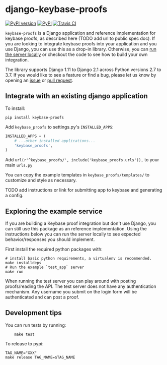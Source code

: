 # django-keybase-proofs

[![PyPI version](https://badge.fury.io/py/keybase-proofs.svg?maxAge=2592000)](https://badge.fury.io/py/keybase-proofs)
[![PyPI](https://img.shields.io/pypi/pyversions/keybase-proofs.svg)](https://pypi.python.org/pypi/keybase-proofs)
[![Travis CI](https://travis-ci.org/macropin/django-registration.svg?branch=master)](https://travis-ci.org/macropin/django-registration)

`keybase-proofs` is a Django application and reference implementation for
keybase proofs, as described here (TODO add url to public spec doc). If you are
looking to integrate keybase proofs into your application and you use Django,
you can use this as a drop-in library. Otherwise, you can [run the server
locally](##exploring-the-example-service) or checkout the code to see how to
build your own integration.

The library supports Django 1.11 to Django 2.1 across Python versions 2.7 to
3.7. If you would like to see a feature or find a bug, please let us know by
opening an [issue](https://github.com/keybase/keybase-proofs/issues) or [pull
request](https://github.com/keybase/keybase-proofs/pulls).

## Integrate with an existing django application

To install:

```
pip install keybase-proofs
```

Add `keybase_proofs` to settings.py's `INSTALLED_APPS`:

```python
INSTALLED_APPS = (
    # ...other installed applications...
    'keybase_proofs',
)
```

Add `url(r'^keybase_proofs/', include('keybase_proofs.urls')),` to your main
`urls.py`

You can copy the example templates in `keybase_proofs/templates/` to customize
and style as necessary.

TODO add instructions or link for submitting app to keybase and generating a config.

## Exploring the example service

If you are building a Keybase proof integration but don't use Django, you can
still use this package as an reference implementation. Using the instructions
below you can run the server locally to see expected behavior/responses you
should implement.

First install the required python packages with:

```
# install basic python requirements, a virtualenv is recommended.
make installdeps
# Run the example `test_app` server
make run
```

When running the test server you can play around with posting proofs/reading
the API. The test server does not have any authentication mechanism. Any
username you submit on the login form will be authenticated and can post a
proof.

## Development tips

You can run tests by running:
```
    make test
```

To release to pypi:
```
TAG_NAME="XXX"
make release TAG_NAME=$TAG_NAME
```
